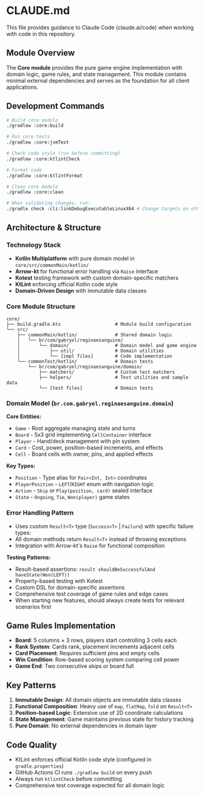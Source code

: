 # CLAUDE.md

This file provides guidance to Claude Code (claude.ai/code) when working with code in this repository.

## Module Overview

The **Core module** provides the pure game engine implementation with domain logic, game rules, and state management. This module contains minimal external dependencies and serves as the foundation for all client applications.

## Development Commands

```bash
# Build core module
./gradlew :core:build

# Run core tests
./gradlew :core:jvmTest

# Check code style (run before committing)
./gradlew :core:ktlintCheck

# Format code
./gradlew :core:ktlintFormat

# Clean core module
./gradlew :core:clean

# When validating changes, run:
./gradle check :cli:linkDebugExecutableLinuxX64 # Change targets on other platforms
```

## Architecture & Structure

### Technology Stack
- **Kotlin Multiplatform** with pure domain model in `core/src/commonMain/kotlin/`
- **Arrow-kt** for functional error handling via `Raise` interface
- **Kotest** testing framework with custom domain-specific matchers
- **KtLint** enforcing official Kotlin code style
- **Domain-Driven Design** with immutable data classes

### Core Module Structure
```
core/
├── build.gradle.kts                    # Module build configuration
└── src/
    ├── commonMain/kotlin/              # Shared domain logic
    │   └── br/com/gabryel/reginaesanguine/
    │       └── domain/                 # Domain model and game engine
    │           ├── util/               # Domain utilities
    │           └── [impl files]        # Code implementation
    └── commonTest/kotlin/              # Domain tests
        └── br/com/gabryel/reginaesanguine/domain/
            ├── matchers/               # Custom test matchers
            ├── helpers/                # Test utilities and sample data
            └── [test files]            # Domain tests
```

### Domain Model (`br.com.gabryel.reginaesanguine.domain`)
**Core Entities:**
- `Game` - Root aggregate managing state and turns
- `Board` - 5x3 grid implementing `CellContainer` interface  
- `Player` - Hand/deck management with pin system
- `Card` - Cost, power, position-based increments, and effects
- `Cell` - Board cells with owner, pins, and applied effects

**Key Types:**
- `Position` - Type alias for `Pair<Int, Int>` coordinates
- `PlayerPosition` - `LEFT`/`RIGHT` enum with navigation logic
- `Action` - `Skip` or `Play(position, card)` sealed interface
- `State` - `Ongoing`, `Tie`, `Won(player)` game states

### Error Handling Pattern
- Uses custom `Result<T>` type (`Success<T>` | `Failure`) with specific failure types:
- All domain methods return `Result<T>` instead of throwing exceptions
- Integration with Arrow-kt's `Raise` for functional composition

**Testing Patterns:**
- Result-based assertions: `result shouldBeSuccessfulAnd haveState(Won(LEFT))`
- Property-based testing with Kotest
- Custom DSL for domain-specific assertions
- Comprehensive test coverage of game rules and edge cases
- When starting new features, should always create tests for relevant scenarios first

## Game Rules Implementation
- **Board**: 5 columns × 3 rows, players start controlling 3 cells each
- **Rank System**: Cards rank, placement increments adjacent cells
- **Card Placement**: Requires sufficient pins and empty cells
- **Win Condition**: Row-based scoring system comparing cell power
- **Game End**: Two consecutive skips or board full

## Key Patterns
1. **Immutable Design**: All domain objects are immutable data classes
2. **Functional Composition**: Heavy use of `map`, `flatMap`, `fold` on `Result<T>`
3. **Position-based Logic**: Extensive use of 2D coordinate calculations
4. **State Management**: Game maintains previous state for history tracking
5. **Pure Domain**: No external dependencies in domain layer

## Code Quality
- KtLint enforces official Kotlin code style (configured in `gradle.properties`)
- GitHub Actions CI runs `./gradlew build` on every push
- Always run `ktlintCheck` before committing
- Comprehensive test coverage expected for all domain logic